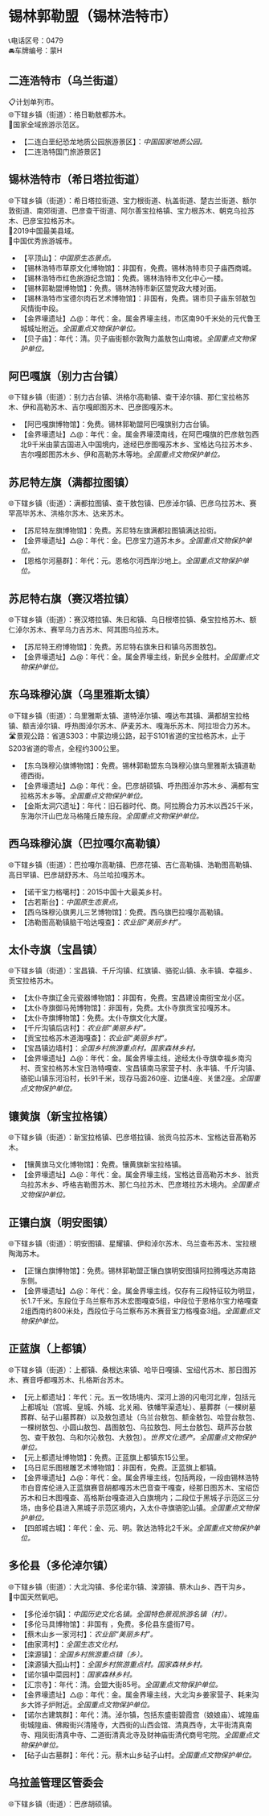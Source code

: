 # 锡林郭勒盟（锡林浩特市）  
📞电话区号：0479  
🚘车牌编号：蒙H  

## 二连浩特市（乌兰街道）  
📋计划单列市。  
🌐下辖乡镇（街道）：格日勒敖都苏木。  
🚩国家全域旅游示范区。   
  
* 【二连白垩纪恐龙地质公园旅游景区】：*中国国家地质公园。*    
* 【二连浩特国门旅游景区】   

## 锡林浩特市（希日塔拉街道）  
🌐下辖乡镇（街道）：希日塔拉街道、宝力根街道、杭盖街道、楚古兰街道、额尔敦街道、南郊街道、巴彦查干街道、阿尔善宝拉格镇、宝力根苏木、朝克乌拉苏木、巴彦宝拉格苏木。    
🏅2019中国最美县域。   
🏅中国优秀旅游城市。   
  
* 【平顶山】：*中国原生态景点。*  
* 【锡林浩特市草原文化博物馆】：非国有，免费。锡林浩特市贝子庙西商城。   
* 【锡林浩特市红色旅游纪念馆】：免费。锡林浩特市文化中心一楼。   
* 【锡林郭勒盟博物馆】：免费。锡林浩特市新区盟党政大楼对面。   
* 【锡林浩特市宝德尔肉石艺术博物馆】：非国有，免费。锡市贝子庙东邻敖包风情街中段。   
* 【金界壕遗址】△@：年代：金。属金界壕主线，市区南90千米处的元代鲁王城城址附近。*全国重点文物保护单位。*    
* 【贝子庙】：年代：清。贝子庙街额尔敦陶力盖敖包山南坡。*全国重点文物保护单位。*    
  
## 阿巴嘎旗（别力古台镇）  
🌐下辖乡镇（街道）：别力古台镇、洪格尔高勒镇、查干淖尔镇、那仁宝拉格苏木、伊和高勒苏木、吉尔嘎郎图苏木、巴彦图嘎苏木。    
  
* 【阿巴嘎旗博物馆】：免费。锡林郭勒盟阿巴嘎旗别力古台镇。   
* 【金界壕遗址】△@：年代：金。属金界壕漠南线，在阿巴嘎旗的巴彦敖包西北9千米由蒙古国进入中国境内，途经巴彦图嘎苏木乡、宝格达乌拉苏木乡、吉尔嘎郎图苏木乡、伊和高勒苏木等地。*全国重点文物保护单位。*    
  
## 苏尼特左旗（满都拉图镇）  
🌐下辖乡镇（街道）：满都拉图镇、查干敖包镇、巴彦淖尔镇、巴彦乌拉苏木、赛罕高毕苏木、洪格尔苏木、达来苏木。    
  
* 【苏尼特左旗博物馆】：免费。苏尼特左旗满都拉图镇满达拉街。   
* 【金界壕遗址】△@：年代：金。巴彦宝力道苏木乡。*全国重点文物保护单位。*    
* 【恩格尔河墓群】：年代：元。恩格尔河西岸沙地上。*全国重点文物保护单位。*    
  
## 苏尼特右旗（赛汉塔拉镇）  
🌐下辖乡镇（街道）：赛汉塔拉镇、朱日和镇、乌日根塔拉镇、桑宝拉格苏木、额仁淖尔苏木、赛罕乌力吉苏木、阿其图乌拉苏木。    
  
* 【苏尼特王府博物馆】：免费。苏尼特右旗朱日和镇乌苏图敖包。   
* 【金界壕遗址】△@：年代：金。属金界壕主线，新民乡全胜村。*全国重点文物保护单位。*    
  
## 东乌珠穆沁旗（乌里雅斯太镇）  
🌐下辖乡镇（街道）：乌里雅斯太镇、道特淖尔镇、嘎达布其镇、满都胡宝拉格镇、额吉淖尔镇、呼热图淖尔苏木、萨麦苏木、嘎海乐苏木、阿拉坦合力苏木。    
🛣️景观公路：省道S303：中蒙边境公路，起于S101省道的宝拉格苏木，止于S203省道的零点，全程约300公里。   
  
* 【东乌珠穆沁旗博物馆】：免费。锡林郭勒盟东乌珠穆沁旗乌里雅斯太镇道勒德西街。   
* 【金界壕遗址】△@：年代：金。巴彦胡硕镇、呼热图淖尔苏木乡、满都有宝拉格苏木乡等。*全国重点文物保护单位。*    
* 【金斯太洞穴遗址】：年代：旧石器时代、商。阿拉腾合力苏木以西25千米，东海尔汗山巴龙马格隆丘陵东段。*全国重点文物保护单位。*    
  
## 西乌珠穆沁旗（巴拉嘎尔高勒镇）  
🌐下辖乡镇（街道）：巴拉嘎尔高勒镇、巴彦花镇、吉仁高勒镇、浩勒图高勒镇、高日罕镇、巴彦胡舒苏木、乌兰哈拉嘎苏木。    
  
* 【诺干宝力格噶村】：2015中国十大最美乡村。   
* 【古若斯台】：*中国原生态景点。*  
* 【西乌珠穆沁旗男儿三艺博物馆】：免费。西乌旗巴拉嘎尔高勒镇。   
* 【浩勒图高勒镇脑干哈达嘎查】：*农业部“美丽乡村”。*  

## 太仆寺旗（宝昌镇）  
🌐下辖乡镇（街道）：宝昌镇、千斤沟镇、红旗镇、骆驼山镇、永丰镇、幸福乡、贡宝拉格苏木。    
  
* 【太仆寺旗辽金元瓷器博物馆】：非国有，免费。宝昌建设南街宝龙小区。   
* 【太仆寺旗御马苑博物馆】：非国有，免费。太仆寺旗贡宝拉嘎苏木。   
* 【太仆寺旗博物馆】：免费。太仆寺旗文化大厦。   
* 【千斤沟镇后店村】：*农业部“美丽乡村”。*  
* 【贡宝拉格苏木道海嘎查】：*农业部“美丽乡村”。*  
* 【宝昌镇边墙村】：*全国乡村旅游重点村。国家森林乡村。*  
* 【金界壕遗址】△@：年代：金。属金界壕主线，途经太仆寺旗幸福乡南沟村、贡宝拉格苏木宝日浩特嘎查、宝昌镇南马家营子村、永丰镇、千斤沟镇、骆驼山镇东河沿村，长91千米，现存马面260座、边堡4座、关堡2座。*全国重点文物保护单位。*    
  
## 镶黄旗（新宝拉格镇）  
🌐下辖乡镇（街道）：新宝拉格镇、巴彦塔拉镇、翁贡乌拉苏木、宝格达音髙勒苏木。  
  
* 【镶黄旗马文化博物馆】：免费。镶黄旗新宝拉格镇。   
* 【金界壕遗址】△@：年代：金。属金界壕主线，宝格达音高勒苏木乡、翁贡乌拉苏木乡、呼格吉勒图苏木、那仁乌拉苏木、巴彦塔拉苏木境内。*全国重点文物保护单位。*    
  
## 正镶白旗（明安图镇）  
🌐下辖乡镇（街道）：明安图镇、星耀镇、伊和淖尔苏木、乌兰查布苏木、宝拉根陶海苏木。  
  
* 【正镶白旗博物馆】：免费。锡林郭勒盟正镶白旗明安图镇阿拉腾嘎达苏南路东侧。   
* 【金界壕遗址】△@：年代：金。属金界壕主线，仅存有三段特征较为明显，长1.7千米。东段位于乌兰察布苏木宏图嘎查5组，中段位于恩格尔宝力格嘎查2组西南约800米处，西段位于乌兰察布苏木赛音宝力格嘎查3组。*全国重点文物保护单位。*    
  
## 正蓝旗（上都镇）  
🌐下辖乡镇（街道）：上都镇、桑根达来镇、哈毕日嘎镇、宝绍代苏木、那日图苏木、赛音呼都嘎苏木、扎格斯台苏木。    
  
* 【元上都遗址】：年代：元。五一牧场境内、深河上游的闪电河北岸，包括元上都城址（宫城、皇城、外城、北关厢、铁幡竿渠遗址）、墓葬群（一棵树墓葬群、砧子山墓葬群）以及敖包遗址（乌兰台敖包、额金敖包、哈登台敖包、一棵树敖包、小圆山敖包、昌图敖包、乌拉敖包、阿土台敖包、葫芦苏台敖包、查干敖包、乌和尔沁敖包、大敖包）。*世界文化遗产。全国重点文物保护单位。*  
* 【元上都遗址博物馆】：免费。正蓝旗上都镇东15公里。   
* 【乌日尼乐图根雕艺术博物馆】：非国有，免费。正蓝旗上都镇。   
* 【金界壕遗址】△@：年代：金。属金界壕主线，包括两段，一段由锡林浩特市白音库伦进入正蓝旗赛音胡都嘎苏木巴音查干嘎查，经那日图苏木、宝绍岱苏木和日木图嘎查、高格斯台嘎查进入白旗境内；二段位于黑城子示范区三分场，由多伦县进入黑城子示范区境内，入太仆寺旗骆驼山镇。*全国重点文物保护单位。*      
* 【四郎城古城】：年代：金、元、明。敦达浩特北2千米。*全国重点文物保护单位。*    
  
## 多伦县（多伦淖尔镇）  
🌐下辖乡镇（街道）：大北沟镇、多伦诺尔镇、滦源镇、蔡木山乡、西干沟乡。  
🚩中国天然氧吧。   
  
* 【多伦淖尔镇】：*中国历史文化名镇。全国特色景观旅游名镇（村）。*  
* 【多伦马具博物馆】：非国有	，免费。多伦县东盛街7号。   
* 【蔡木山乡一家河村】：*农业部“美丽乡村”。*  
* 【曲家湾村】：*全国生态文化村。*  
* 【滦源镇】：*全国乡村旅游重点镇（乡）。*  
* 【滦源镇大孤山村】：*全国乡村旅游重点村。国家森林乡村。*  
* 【诺尔镇中菜园村】：*国家森林乡村。*  
* 【汇宗寺】：年代：清。会盟大街85号。*全国重点文物保护单位。*   
* 【金界壕遗址】△@：年代：金。属金界壕主线，大北沟乡姜家营子、耗来沟乡大铧子炉附近。*全国重点文物保护单位。*   
* 【诺尔古建筑群】：年代：清。淖尔镇，包括东盛街碧霞宫（娘娘庙）、城隍庙街城隍庙、佛殿街兴清隆寺，大西街的山西会馆、清真西寺，太平街清真南寺、翔凤街清真中寺、二道街清真北寺及财神庙街清代商号宅院。*全国重点文物保护单位。*   
* 【砧子山古墓群】：年代：元。蔡木山乡砧子山村。*全国重点文物保护单位。*   
  
## 乌拉盖管理区管委会  
🌐下辖乡镇（街道）：巴彦胡硕镇。